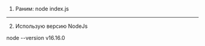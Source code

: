1. Раним:
node index.js
----------------------------------
2. Использую версию NodeJs

node --version
v16.16.0
